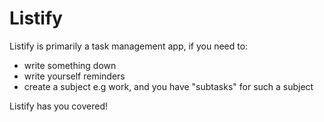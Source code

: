# Listify

Listify is primarily a task management app,
  if you need to:
  - write something down
  - write yourself reminders
  - create a subject e.g work, and you have "subtasks" for such a subject

Listify has you covered!
